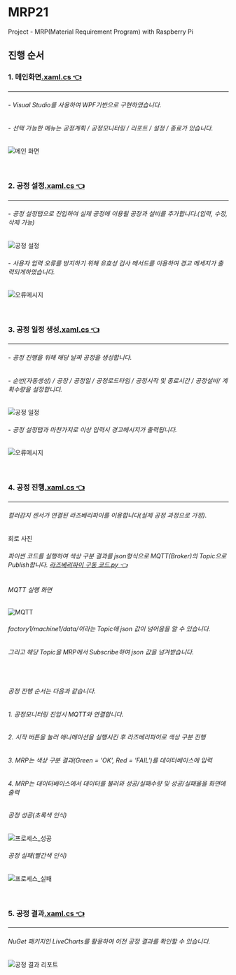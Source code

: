 # MRP21
Project - MRP(Material Requirement Program) with Raspberry Pi<br/>

## 진행 순서
### 1. 메인화면[.xaml.cs 👈 ](https://github.com/HongryeolSeong/MiniProject_SimpleMRP/blob/main/MRPApp/MRPApp/MainWindow.xaml.cs)
---
###### - Visual Studio를 사용하여 WPF기반으로 구현하였습니다.<br/>
###### - 선택 가능한 메뉴는 공정계획 / 공정모니터링 / 리포트 / 설정 / 종료가 있습니다.
![메인 화면](https://github.com/HongryeolSeong/MiniProject_SimpleMRP/blob/main/Img/main.png)
<br/>
<br/>
<br/>

### 2. 공정 설정[.xaml.cs 👈 ](https://github.com/HongryeolSeong/MiniProject_SimpleMRP/blob/main/MRPApp/MRPApp/View/Setting/SettingList.xaml.cs)
---
###### - 공정 설정탭으로 진입하여 실제 공정에 이용될 공장과 설비를 추가합니다.(입력, 수정, 삭제 가능)
![공정 설정](https://github.com/HongryeolSeong/MiniProject_SimpleMRP/blob/main/Img/%EC%84%A4%EC%A0%95%EC%9E%85%EB%A0%A5%EB%B0%8F%EC%82%AD%EC%A0%9C.gif)
###### - 사용자 입력 오류를 방지하기 위해 유효성 검사 메서드를 이용하여 경고 메세지가 출력되게하였습니다.
![오류메시지](https://github.com/HongryeolSeong/MiniProject_SimpleMRP/blob/main/Img/%EC%84%A4%EC%A0%95_%EC%9E%85%EB%A0%A5%EA%B2%BD%EA%B3%A0.gif)
<br/>
<br/>
<br/>

### 3. 공정 일정 생성[.xaml.cs 👈 ](https://github.com/HongryeolSeong/MiniProject_SimpleMRP/blob/main/MRPApp/MRPApp/View/Schedule/ScheduleList.xaml.cs)
---
###### - 공정 진행을 위해 해당 날짜 공정을 생성합니다.
###### - 순번(자동생성) / 공장 / 공정일 / 공정로드타임 / 공정시작 및 종료시간 / 공정설비/ 계획수량을 설정합니다.
![공정 일정](https://github.com/HongryeolSeong/MiniProject_SimpleMRP/blob/main/Img/%EC%8A%A4%EC%BC%80%EC%A4%84%EC%9E%85%EB%A0%A5.gif)
###### - 공정 설정탭과 마찬가지로 이상 입력시 경고메시지가 출력됩니다.
![오류메시지](https://github.com/HongryeolSeong/MiniProject_SimpleMRP/blob/main/Img/%EC%8A%A4%EC%BC%80%EC%A4%84_%EC%9E%85%EB%A0%A5%EA%B2%BD%EA%B3%A0.gif)
<br/>
<br/>
<br/>

### 4. 공정 진행[.xaml.cs 👈 ](https://github.com/HongryeolSeong/MiniProject_SimpleMRP/blob/main/MRPApp/MRPApp/View/Process/ProcessView.xaml.cs)
---
###### 컬러감지 센서가 연결된 라즈베리파이를 이용합니다(실제 공정 과정으로 가정).
회로 사진
###### 파이썬 코드를 실행하여 색상 구분 결과를 json형식으로 MQTT(Broker)의 Topic으로 Publish합니다.  [라즈베리파이 구동 코드.py 👈 ](https://github.com/HongryeolSeong/MiniProject_SimpleMRP/blob/main/pythoncode/check_publish_app.py)
###### MQTT 실행 화면
![MQTT](https://github.com/HongryeolSeong/MiniProject_SimpleMRP/blob/main/Img/mqtt.gif)
###### factory1/machine1/data/이라는 Topic에 json 값이 넘어옴을 알 수 있습니다.
###### 그리고 해당 Topic을 MRP에서 Subscribe하여 json 값을 넘겨받습니다.
<br/>

###### 공정 진행 순서는 다음과 같습니다.
###### 1. 공정모니터링 진입시 MQTT와 연결합니다.
###### 2. 시작 버튼을 눌러 애니메이션을 실행시킨 후 라즈베리파이로 색상 구분 진행
###### 3. MRP는 색상 구분 결과(Green = 'OK', Red = 'FAIL')를 데이터베이스에 입력
###### 4. MRP는 데이터베이스에서 데이터를 불러와 성공/실패수량 및 성공/실패율을 화면에 출력

###### 공정 성공(초록색 인식)
![프로세스_성공](https://github.com/HongryeolSeong/MiniProject_SimpleMRP/blob/main/Img/%ED%94%84%EB%A1%9C%EC%84%B8%EC%8A%A4_%EC%84%B1%EA%B3%B5.gif)
###### 공정 실패(빨간색 인식)
![프로세스_실패](https://github.com/HongryeolSeong/MiniProject_SimpleMRP/blob/main/Img/%ED%94%84%EB%A1%9C%EC%84%B8%EC%8A%A4_%EC%8B%A4%ED%8C%A8.gif)
<br/>
<br/>
<br/>

### 5. 공정 결과[.xaml.cs 👈 ](https://github.com/HongryeolSeong/MiniProject_SimpleMRP/blob/main/MRPApp/MRPApp/View/Report/ReportView.xaml.cs)
---
###### NuGet 패키지인 LiveCharts를 활용하여 이전 공정 결과를 확인할 수 있습니다.
![공정 결과 리포트](https://github.com/HongryeolSeong/MiniProject_SimpleMRP/blob/main/Img/%EB%A6%AC%ED%8F%AC%ED%8A%B8.gif)
<br/>
